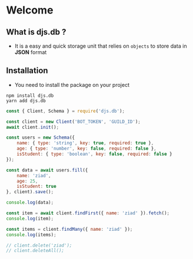 # Welcome

## What is djs.db ?
- It is a easy and quick storage unit that relies on `objects` to store data in **JSON** format

## Installation
- You need to install the package on your project
```sh-session
npm install djs.db
yarn add djs.db
```

```js
const { Client, Schema } = require('djs.db');

const client = new Client('BOT_TOKEN', 'GUILD_ID');
await client.init();

const users = new Schema({
    name: { type: 'string', key: true, required: true },
    age: { type: 'number', key: false, required: false },
    isStudent: { type: 'boolean', key: false, required: false }
});

const data = await users.fill({
    name: 'ziad',
    age: 25,
    isStudent: true
}, client).save();

console.log(data);

const item = await client.findFirst({ name: 'ziad' }).fetch();
console.log(item);

const items = client.findMany({ name: 'ziad' });
console.log(items);

// client.delete('ziad');
// client.deleteAll();
```